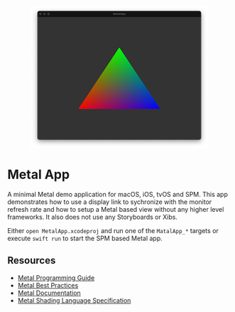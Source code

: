 <p align="center">
	<img src="MetalApp.png" alt="Metal app" />
</p>

# Metal App

A minimal Metal demo application for macOS, iOS, tvOS and SPM.
This app demonstrates how to use a display link to sychronize with the monitor refresh rate and how to setup a Metal based view without any higher level frameworks.
It also does not use any Storyboards or Xibs.

Either `open MetalApp.xcodeproj` and run one of the `MatalApp_*` targets or execute `swift run` to start the SPM based Metal app.

## Resources

- [Metal Programming Guide](https://developer.apple.com/library/archive/documentation/Miscellaneous/Conceptual/MetalProgrammingGuide/)
- [Metal Best Practices](https://developer.apple.com/library/archive/documentation/3DDrawing/Conceptual/MTLBestPracticesGuide/)
- [Metal Documentation](https://developer.apple.com/documentation/metal/)
- [Metal Shading Language Specification](https://developer.apple.com/metal/Metal-Shading-Language-Specification.pdf)

<!--
![](https://docs-assets.developer.apple.com/published/18faee33f5/c7a5392a-df08-4221-b588-692fb0e7ff91.png)
![](https://docs-assets.developer.apple.com/published/52cc2b7452/59a9ce5d-9c10-4aee-a6aa-446fef3fab31.png)
![](https://docs-assets.developer.apple.com/published/e168e962dd/eb433005-f9b7-4a94-af32-b5c56e913150.png)
![](https://docs-assets.developer.apple.com/published/f630339b30/rendered2x-1582928923.png)
![](https://docs-assets.developer.apple.com/published/50aacd4077/rendered2x-1610753212.png)
![](https://docs-assets.developer.apple.com/published/b80b3e3395/9e65eb88-9081-40fc-b2e4-4c72877bfcd4.png)
![](https://docs-assets.developer.apple.com/published/67e10c53e3/27dc137c-d852-461e-aff2-e93ab71f44e9.png)
![](https://docs-assets.developer.apple.com/published/746b9057d5/9e68fba0-6dd4-4bc6-92a9-da1646f742d4.png)
![](https://docs-assets.developer.apple.com/published/25bef2712d/5b88782f-d94e-45a2-833c-c8570dbb7b84.png)
![](https://docs-assets.developer.apple.com/published/2652788410/3741a51f-357e-467c-adaa-82d8f533db06.png)
![](https://docs-assets.developer.apple.com/published/744e67416d/5e05bf88-d850-4c59-9d4b-44a4b0c816ba.png)
![](https://developer.apple.com/library/archive/documentation/Miscellaneous/Conceptual/MetalProgrammingGuide/Art/Cmd-Model-1_2x.png)
![](https://developer.apple.com/library/archive/documentation/3DDrawing/Conceptual/MTLBestPracticesGuide/Art/ResourceManagement_iOStvOSMemory_2x.png)
![](https://developer.apple.com/library/archive/documentation/3DDrawing/Conceptual/MTLBestPracticesGuide/Art/ResourceManagement_OSXMemory_2x.png)
![](https://developer.apple.com/library/archive/documentation/3DDrawing/Conceptual/MTLBestPracticesGuide/Art/DisplayManagement_DrawableLifetime_2x.png)
![](https://developer.apple.com/library/archive/documentation/3DDrawing/Conceptual/MTLBestPracticesGuide/Art/CommandGeneration_RegularBuffer_2x.png)
-->
